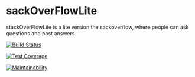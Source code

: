 # sackOverFlowLite
stackOverFlowLite is a lite version the sackoverflow, where people can ask questions and post answers

[![Build Status](https://travis-ci.com/debelistic/sackOverFlowLite.svg?branch=master)](https://travis-ci.com/debelistic/sackOverFlowLite)

[![Test Coverage](https://api.codeclimate.com/v1/badges/99e8c8d0f423a40e3b1b/test_coverage)](https://codeclimate.com/github/debelistic/sackOverFlowLite/test_coverage)

[![Maintainability](https://api.codeclimate.com/v1/badges/99e8c8d0f423a40e3b1b/maintainability)](https://codeclimate.com/github/debelistic/sackOverFlowLite/maintainability)